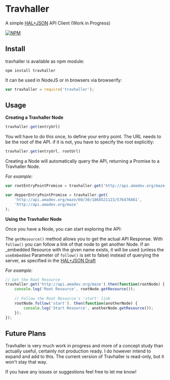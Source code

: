 # Travhaller
A simple [HAL+JSON](http://stateless.co/hal_specification.html) API Client (Work in Progress)

[![NPM](https://nodei.co/npm/travhaller.png?downloads=true&stars=true)](https://nodei.co/npm/travhaller/)

## Install

travhaller is available as npm module:

```
npm install travhaller
```

It can be used in NodeJS or in browsers via browserify:

```javascript
var travhaller = require('travhaller');
```

## Usage

**Creating a Travhaller Node**


```javascript
travhaller.get(entryUrl)
```

You will have to do this once, to define your entry point. The URL needs to be the root of the API. if it is not, you have to specify the root explicitly:

```javascript
travhaller.get(entryUrl, rootUrl)
```

Creating a Node will automatically query the API, returning a Promise to a Travhaller Node.

*For example:*

```javascript
var rootEntryPointPromise = travhaller.get('http://api.amadev.org/maze');

var depperEntryPointPromise = travhaller.get(
	'http://api.amadev.org/maze/60/30/1868521123/576476861', 
    'http://api.amadev.org/maze'
);
```

**Using the Travhaller Node** 

Once you have a Node, you can start exploring the API:

The `getResource()` method allows you to get the actual API Response. With `follow()` you can follow a link of that node to get another Node. If an _embedded Resource with the given name exists, it will be used (unless the `useEmbedded` Parameter of `follow()` is set to false) instead of querying the server, as specified in the [HAL+JSON Draft](https://tools.ietf.org/html/draft-kelly-json-hal-06#section-8.3)

*For example:*

```javascript
// Get the Root Resource
travhaller.get('http://api.amadev.org/maze').then(function(rootNode) {
    console.log('Root Resource', rootNode.getResource());
    
    // Follow the Root Resource's 'start' link
    rootNode.follow('start'). then(function(anotherNode) {
        console.log('Start Resource', anotherNode.getResource());
    });
});
```

## Future Plans

Travhaller is very much work in progress and more of a concept study than actually useful, certainly not production ready. I do however intend to expand and add to this. The current version of Travhaller is read-only, but it won't stay that way. 

If you have any issues or suggestions feel free to let me know!